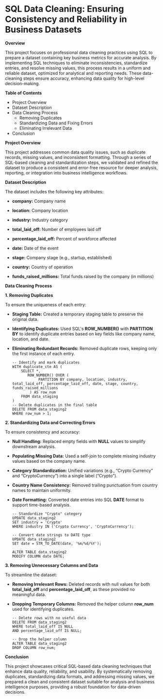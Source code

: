 # SQL Data Cleaning: Ensuring Consistency and Reliability in Business Datasets

**Overview**

This project focuses on professional data cleaning practices using SQL to prepare a dataset containing key business metrics for accurate analysis. By implementing SQL techniques to eliminate inconsistencies, standardize entries, and resolve missing values, this process results in a uniform and reliable dataset, optimized for analytical and reporting needs. These data-cleaning steps ensure accuracy, enhancing data quality for high-level decision-making.

**Table of Contents**

* Project Overview
* Dataset Description
* Data Cleaning Process
  * Removing Duplicates
  * Standardizing Data and Fixing Errors
  * Eliminating Irrelevant Data
* Conclusion

**Project Overview**

This project addresses common data quality issues, such as duplicate records, missing values, and inconsistent formatting. Through a series of SQL-based cleaning and standardization steps, we validated and refined the dataset to produce a consistent and error-free resource for deeper analysis, reporting, or integration into business intelligence workflows.

**Dataset Description**

The dataset includes the following key attributes:

* **company:** Company name

* **location:** Company location

* **industry:** Industry category
* **total_laid_off:** Number of employees laid off
* **percentage_laid_off:** Percent of workforce affected
* **date:** Date of the event
* **stage:** Company stage (e.g., startup, established)
* **country:** Country of operation
* **funds_raised_millions:** Total funds raised by the company (in millions)

**Data Cleaning Process**

**1. Removing Duplicates**

To ensure the uniqueness of each entry:

* **Staging Table:** Created a temporary staging table to preserve the original data.

* **Identifying Duplicates:** Used SQL's **ROW_NUMBER()** with **PARTITION BY** to identify duplicate entries based on key fields like company name, location, and date.

* **Eliminating Redundant Records:** Removed duplicate rows, keeping only the first instance of each entry.

      -- Identify and mark duplicates
      WITH duplicate_cte AS (
          SELECT *,
             ROW_NUMBER() OVER (
                  PARTITION BY company, location, industry, total_laid_off, percentage_laid_off, date, stage, country, funds_raised_millions
              ) AS row_num
          FROM data_staging
      )
      -- Delete duplicates in the final table
      DELETE FROM data_staging2
      WHERE row_num > 1;

**2. Standardizing Data and Correcting Errors**

To ensure consistency and accuracy:

* **Null Handling:** Replaced empty fields with **NULL** values to simplify downstream analysis.

* **Populating Missing Data:** Used a self-join to complete missing industry values based on the company name.

* **Category Standardization:** Unified variations (e.g., “Crypto Currency” and “CryptoCurrency”) into a single label (“Crypto”).

* **Country Name Consistency:** Removed trailing punctuation from country names to maintain uniformity.

* **Date Formatting:** Converted date entries into SQL **DATE** format to support time-based analysis.

      -- Standardize "Crypto" category
      UPDATE data_staging2
      SET industry = 'Crypto'
      WHERE industry IN ('Crypto Currency', 'CryptoCurrency');

      -- Convert date strings to DATE type
      UPDATE data_staging2
      SET date = STR_TO_DATE(date, '%m/%d/%Y');

      ALTER TABLE data_staging2
      MODIFY COLUMN date DATE;

**3. Removing Unnecessary Columns and Data**

To streamline the dataset:

* **Removing Irrelevant Rows:** Deleted records with null values for both **total_laid_off** and **percentage_laid_off**, as these provided no meaningful data.

* **Dropping Temporary Columns:** Removed the helper column **row_num** used for identifying duplicates.

      -- Delete rows with no useful data
      DELETE FROM data_staging2
      WHERE total_laid_off IS NULL
      AND percentage_laid_off IS NULL;

      -- Drop the helper column
      ALTER TABLE data_staging2
      DROP COLUMN row_num;

**Conclusion**

This project showcases critical SQL-based data cleaning techniques that enhance data quality, reliability, and usability. By systematically removing duplicates, standardizing data formats, and addressing missing values, we prepared a clean and consistent dataset suitable for analysis and business intelligence purposes, providing a robust foundation for data-driven decisions.











